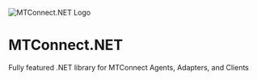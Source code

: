 ![MTConnect.NET Logo](https://raw.githubusercontent.com/TrakHound/MTConnect.NET/dev/img/mtconnect-net-03-md.png) 

# MTConnect.NET
Fully featured .NET library for MTConnect Agents, Adapters, and Clients

